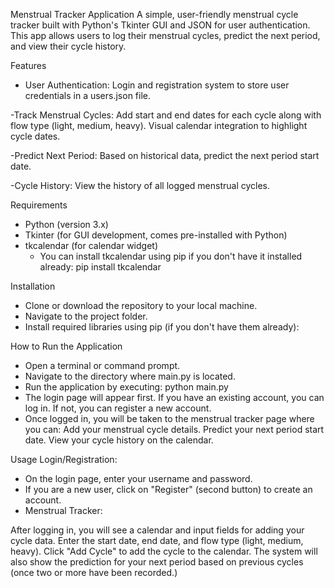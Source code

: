 Menstrual Tracker Application
A simple, user-friendly menstrual cycle tracker built with Python's Tkinter GUI and JSON for user authentication. This app allows users to log their menstrual cycles, predict the next period, and view their cycle history.

Features

- User Authentication:
  Login and registration system to store user credentials in a users.json file.
  
-Track Menstrual Cycles:
  Add start and end dates for each cycle along with flow type (light, medium, heavy).
  Visual calendar integration to highlight cycle dates.
  
-Predict Next Period:
  Based on historical data, predict the next period start date.
  
-Cycle History:
  View the history of all logged menstrual cycles.

Requirements
- Python (version 3.x)
- Tkinter (for GUI development, comes pre-installed with Python)
- tkcalendar (for calendar widget)
  - You can install tkcalendar using pip if you don't have it installed already:
    pip install tkcalendar

Installation
- Clone or download the repository to your local machine.
- Navigate to the project folder.
- Install required libraries using pip (if you don't have them already):

How to Run the Application
- Open a terminal or command prompt.
- Navigate to the directory where main.py is located.
- Run the application by executing:
  python main.py
- The login page will appear first. If you have an existing account, you can log in. If not, you can register a new account.
- Once logged in, you will be taken to the menstrual tracker page where you can:
  Add your menstrual cycle details.
  Predict your next period start date.
  View your cycle history on the calendar.


Usage
Login/Registration:
- On the login page, enter your username and password.
- If you are a new user, click on "Register" (second button) to create an account.
- Menstrual Tracker:

After logging in, you will see a calendar and input fields for adding your cycle data.
Enter the start date, end date, and flow type (light, medium, heavy).
Click "Add Cycle" to add the cycle to the calendar.
The system will also show the prediction for your next period based on previous cycles (once two or more have been recorded.)
